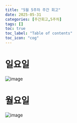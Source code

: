 ```yaml
---
title: "5월 5주차 주간 회고"
date: 2025-05-31
categories: [주간회고,5주차]
tags: []
toc: true
toc_label: "Table of contents"
toc_icon: "cog"
---
```


# 일요일
![image](https://github.com/user-attachments/assets/57d490ec-997c-4d3c-9f7f-e00c8b01768a)

# 월요일
![image](https://github.com/user-attachments/assets/f5e0eff4-80c4-4330-a08a-9c0dbc3ee486)

